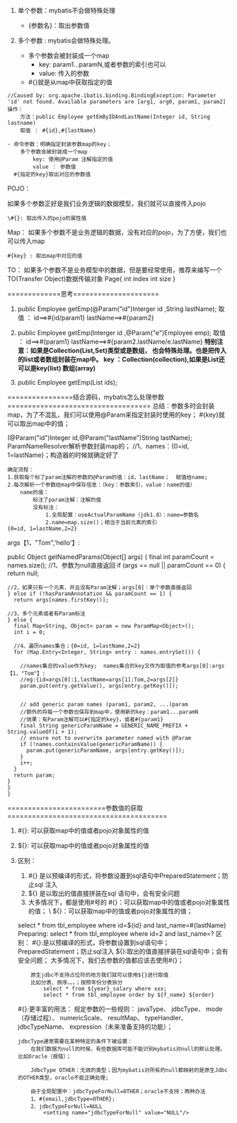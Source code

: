 1. 单个参数：mybatis不会做特殊处理
    - {参数名}：取出参数值

2. 多个参数 : mybatis会做特殊处理。
    - 多个参数会被封装成一个map
        - key: param1...paramN,或者参数的索引也可以
        - value: 传入的参数
    - \#{}就是从map中获取指定的值
```text
//Caused by: org.apache.ibatis.binding.BindingException: Parameter 'id' not found. Available parameters are [arg1, arg0, param1, param2]
操作： 
    方法：public Employee getEmByIDAndLastName(Integer id, String lastname)
    取值 ： #{id},#{lastName}

```
    - 命令参数：明确指定封装参数map的key；
        多个参数会被封装成一个map
            key: 使用@Param 注解指定的值
            value ： 参数值
      #{指定的key}取出对应的参数值
      
  POJO：
  
如果多个参数正好是我们业务逻辑的数据模型，我们就可以直接传入pojo
    
    \#{}: 取出传入的pojo的属性值
Map：
如果多个参数不是业务逻辑的数据，没有对应的pojo，为了方便，我们也可以传入map
    
    #{key} : 取出map中对应的值
    
TO：
如果多个参数不是业务模型中的数据，但是要经常使用，推荐来编写一个TO(Transfer Object)数据传输对象
Page{
    int index
    int size
}


=============思考=====================

1. public Employee getEmp(@Param("id")Interger id ,String lastName);
    取值 ： id==>#{id/param1}  lastName==>#{param2}
    
2. public Employee getEmp(Interger id ,@Param("e")Employee emp);
       取值 ： id==>#{param1}  lastName==>#{param2.lastName/e.lastName}
**特别注意：如果是Collection(List,Set)类型或是数组，
    也会特殊处理。也是把传入的list或者数组封装在map中。
        key ：Collection(collection),如果是List还可以是key(list)
            数组(array)**
3. public Employee getEmp(List<Integer> ids);


================结合源码，mybatis怎么处理参数===================================
总结：参数多时会封装map，为了不混乱，我们可以使用@Param来指定封装时使用的key；
#{key}就可以取出map中的值；

(@Param("id")Integer id,@Param("lastName")String lastName);
ParamNameResolver解析参数封装map的；
//1、names：{0=id, 1=lastName}；构造器的时候就确定好了

	确定流程：
	1.获取每个标了param注解的参数的@Param的值：id，lastName；  赋值给name;
	2.每次解析一个参数给map中保存信息：（key：参数索引，value：name的值）
		name的值：
			标注了param注解：注解的值
			没有标注：
				1.全局配置：useActualParamName（jdk1.8）：name=参数名
				2.name=map.size()；相当于当前元素的索引
	{0=id, 1=lastName,2=2}
				

args【1，"Tom",'hello'】:

public Object getNamedParams(Object[] args) {
    final int paramCount = names.size();
    //1、参数为null直接返回
    if (args == null || paramCount == 0) {
      return null;
     
    //2、如果只有一个元素，并且没有Param注解；args[0]：单个参数直接返回
    } else if (!hasParamAnnotation && paramCount == 1) {
      return args[names.firstKey()];
      
    //3、多个元素或者有Param标注
    } else {
      final Map<String, Object> param = new ParamMap<Object>();
      int i = 0;
      
      //4、遍历names集合；{0=id, 1=lastName,2=2}
      for (Map.Entry<Integer, String> entry : names.entrySet()) {
      
      	//names集合的value作为key;  names集合的key又作为取值的参考args[0]:args【1，"Tom"】:
      	//eg:{id=args[0]:1,lastName=args[1]:Tom,2=args[2]}
        param.put(entry.getValue(), args[entry.getKey()]);
        
        
        // add generic param names (param1, param2, ...)param
        //额外的将每一个参数也保存到map中，使用新的key：param1...paramN
        //效果：有Param注解可以#{指定的key}，或者#{param1}
        final String genericParamName = GENERIC_NAME_PREFIX + String.valueOf(i + 1);
        // ensure not to overwrite parameter named with @Param
        if (!names.containsValue(genericParamName)) {
          param.put(genericParamName, args[entry.getKey()]);
        }
        i++;
      }
      return param;
    }
    }
    }
    
 ========================参数值的获取=======================================
 1. \#{}: 可以获取map中的值或者pojo对象属性的值
 2. \${}: 可以获取map中的值或者pojo对象属性的值
 3. 区别： 
    1. \#{} 是以预编译的形式，将参数设置到sql语句中PreparedStatement；防止sql 注入
    2. \${} 是以取出的值直接拼装在sql 语句中，会有安全问题
    3. 大多情况下，都是使用#号的
    \#{}：可以获取map中的值或者pojo对象属性的值；
    \ ${}：可以获取map中的值或者pojo对象属性的值；
    
    
    select * from tbl_employee where id=${id} and last_name=#{lastName}
    Preparing: select * from tbl_employee where id=2 and last_name=?
    	区别：
    		#{}:是以预编译的形式，将参数设置到sql语句中；PreparedStatement；防止sql注入
    		${}:取出的值直接拼装在sql语句中；会有安全问题；
    		大多情况下，我们去参数的值都应该去使用#{}；
    		
    		原生jdbc不支持占位符的地方我们就可以使用${}进行取值
    		比如分表、排序。。。；按照年份分表拆分
    			select * from ${year}_salary where xxx;
    			select * from tbl_employee order by ${f_name} ${order}
    
    #{}:更丰富的用法：
    	规定参数的一些规则：
    	javaType、 jdbcType、 mode（存储过程）、 numericScale、
    	resultMap、 typeHandler、 jdbcTypeName、 expression（未来准备支持的功能）；
    
    	jdbcType通常需要在某种特定的条件下被设置：
    		在我们数据为null的时候，有些数据库可能不能识别mybatis对null的默认处理。比如Oracle（报错）；
    		
    		JdbcType OTHER：无效的类型；因为mybatis对所有的null都映射的是原生Jdbc的OTHER类型，oracle不能正确处理;
    		
    		由于全局配置中：jdbcTypeForNull=OTHER；oracle不支持；两种办法
    		1、#{email,jdbcType=OTHER};
    		2、jdbcTypeForNull=NULL
    			<setting name="jdbcTypeForNull" value="NULL"/>
    			
    		
    		
    		